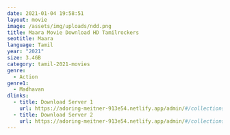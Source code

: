 ```yaml
---
date: 2021-01-04 19:58:51
layout: movie
image: /assets/img/uploads/ndd.png
title: Maara Movie Download HD Tamilrockers
seotitle: Maara
language: Tamil
year: "2021"
size: 3.4GB
category: tamil-2021-movies
genre:
  - Action
genre1:
  - Madhavan
dlinks:
  - title: Download Server 1
    url: https://adoring-meitner-913e54.netlify.app/admin/#/collections/movies/new
  - title: Download Server 2
    url: https://adoring-meitner-913e54.netlify.app/admin/#/collections/movies/new
---
```

